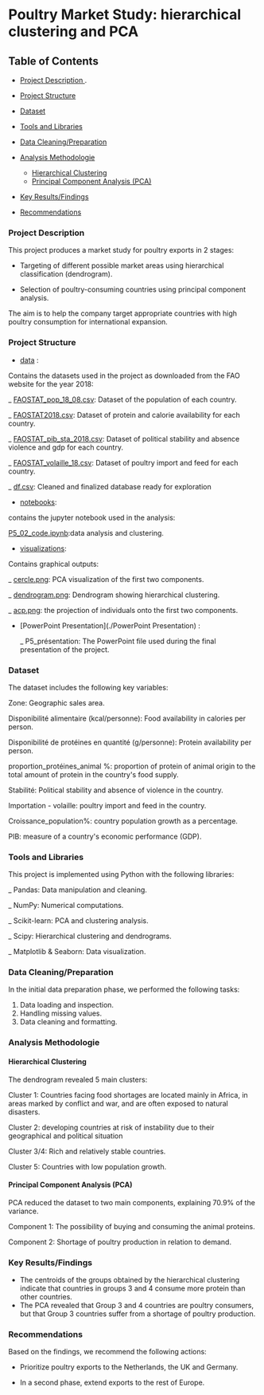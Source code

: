 # Poultry Market Study: hierarchical clustering and PCA

## Table of Contents

 - [Project Description ](#project-description).
 - [Project Structure ](#project-structure)
 - [Dataset](#dataset)
 - [Tools and Libraries](#tools-and-libraries)
 - [Data Cleaning/Preparation](#data-cleaningpreparation)
 - [Analysis Methodologie](#analysis-methodologie)
   - [Hierarchical Clustering](#hierarchical-clustering)
   - [Principal Component Analysis (PCA)](#principal-component-analysis-pca)
   
 - [Key Results/Findings](#key-resultsfindings)
 - [Recommendations](#recommendations)

###   Project Description 

This project produces a market study for poultry exports in 2 stages:

- Targeting of different possible market areas using hierarchical classification (dendrogram). 

- Selection of poultry-consuming countries using principal component analysis.

The aim is to help the company target appropriate countries with high poultry consumption for international expansion.
 ###  Project Structure
- [data](./data) :
  
Contains the datasets used in the project as downloaded from the FAO website for the year 2018:

   _ [FAOSTAT_pop_18_08.csv](./data/FAOSTAT_pop_18_08.csv): Dataset of the population of each country.
   
   _ [FAOSTAT2018.csv](./data/FAOSTAT2018.csv): Dataset of protein and calorie availability for each country.
   
   _ [FAOSTAT_pib_sta_2018.csv](./data/FAOSTAT_pib_sta_2018.csv): Dataset of political stability and absence violence and gdp for each country.
     
   _ [FAOSTAT_volaille_18.csv](./data/FAOSTAT_volaille_18.csv): Dataset of poultry import and feed for each country.

   _ [df.csv](./data/df.csv): Cleaned and finalized database ready for exploration

- [notebooks](./notebooks):
  
contains the jupyter notebook used in the analysis:

  [P5_02_code.ipynb](./notebooks/P5_02_code.ipynb):data analysis and clustering.

- [visualizations](./visualizations):

Contains graphical outputs:

   _ [cercle.png](./visualizations/cercle.png): PCA visualization of the first two components.
    
   _ [dendrogram.png](./visualizations/dendrogram.png): Dendrogram showing hierarchical clustering.
    
   _ [acp.png](./visualizations/acp.png): the projection of individuals onto the first two components.

- [PowerPoint Presentation](./PowerPoint Presentation) :
  
   _ P5_présentation: The PowerPoint file used during the final presentation of the project.


### Dataset

The dataset includes the following key variables:

Zone: Geographic sales area.

Disponibilité alimentaire (kcal/personne): Food availability in calories per person.

Disponibilité de protéines en quantité (g/personne): Protein availability per person.

proportion_protéines_animal %:  proportion of protein of animal origin to the total amount of protein in the country's food supply.

Stabilité: Political stability and absence of violence in the country.

Importation - volaille: poultry import and feed in the country.

Croissance_population%: country population growth as a percentage.

PIB: measure of a country's economic performance (GDP).

### Tools and Libraries

This project is implemented using Python with the following libraries:

 _ Pandas: Data manipulation and cleaning.

 _ NumPy: Numerical computations.

 _ Scikit-learn: PCA and clustering analysis.

 _ Scipy: Hierarchical clustering and dendrograms.

 _ Matplotlib & Seaborn: Data visualization.
 
### Data Cleaning/Preparation

In the initial data preparation phase, we performed the following tasks:
1. Data loading and inspection.
2. Handling missing values.
3. Data cleaning and formatting.
   
### Analysis Methodologie 
####  Hierarchical Clustering
   
The dendrogram revealed 5 main clusters:

Cluster 1: Countries facing food shortages are located mainly in Africa, in areas marked by conflict and war, and are often exposed to natural disasters.

Cluster 2: developing countries at risk of instability due to their geographical and political situation

Cluster 3/4:  Rich and relatively stable countries.

Cluster 5: Countries with low population growth.

####  Principal Component Analysis (PCA)

PCA reduced the dataset to two main components, explaining 70.9% of the variance.

Component 1: The possibility of buying and consuming the animal proteins.

Component 2:  Shortage of poultry production in relation to demand.


### Key Results/Findings

- The centroids of the groups obtained by the hierarchical clustering indicate that countries in groups 3 and 4 consume more protein than other countries.
- The PCA revealed that Group 3 and 4 countries are poultry consumers, but that Group 3 countries suffer from a shortage of poultry production.

### Recommendations

Based on the findings, we recommend the following actions:

- Prioritize poultry exports to the Netherlands, the UK and Germany.
  
- In a second phase, extend exports to the rest of Europe.







